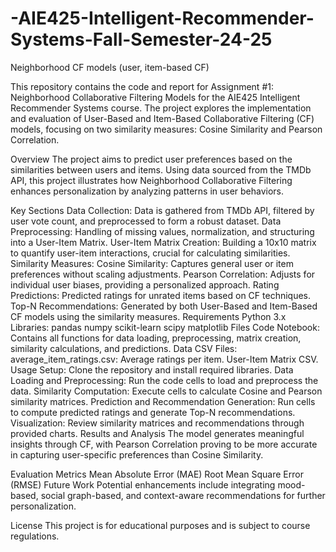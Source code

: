 # -AIE425-Intelligent-Recommender-Systems-Fall-Semester-24-25
Neighborhood CF models (user, item-based CF)

This repository contains the code and report for Assignment #1: Neighborhood Collaborative Filtering Models for the AIE425 Intelligent Recommender Systems course. The project explores the implementation and evaluation of User-Based and Item-Based Collaborative Filtering (CF) models, focusing on two similarity measures: Cosine Similarity and Pearson Correlation.

Overview
The project aims to predict user preferences based on the similarities between users and items. Using data sourced from the TMDb API, this project illustrates how Neighborhood Collaborative Filtering enhances personalization by analyzing patterns in user behaviors.

Key Sections
Data Collection: Data is gathered from TMDb API, filtered by user vote count, and preprocessed to form a robust dataset.
Data Preprocessing: Handling of missing values, normalization, and structuring into a User-Item Matrix.
User-Item Matrix Creation: Building a 10x10 matrix to quantify user-item interactions, crucial for calculating similarities.
Similarity Measures:
Cosine Similarity: Captures general user or item preferences without scaling adjustments.
Pearson Correlation: Adjusts for individual user biases, providing a personalized approach.
Rating Predictions: Predicted ratings for unrated items based on CF techniques.
Top-N Recommendations: Generated by both User-Based and Item-Based CF models using the similarity measures.
Requirements
Python 3.x
Libraries:
pandas
numpy
scikit-learn
scipy
matplotlib
Files
Code Notebook: Contains all functions for data loading, preprocessing, matrix creation, similarity calculations, and predictions.
Data CSV Files:
average_item_ratings.csv: Average ratings per item.
User-Item Matrix CSV.
Usage
Setup: Clone the repository and install required libraries.
Data Loading and Preprocessing: Run the code cells to load and preprocess the data.
Similarity Computation: Execute cells to calculate Cosine and Pearson similarity matrices.
Prediction and Recommendation Generation: Run cells to compute predicted ratings and generate Top-N recommendations.
Visualization: Review similarity matrices and recommendations through provided charts.
Results and Analysis
The model generates meaningful insights through CF, with Pearson Correlation proving to be more accurate in capturing user-specific preferences than Cosine Similarity.

Evaluation Metrics
Mean Absolute Error (MAE)
Root Mean Square Error (RMSE)
Future Work
Potential enhancements include integrating mood-based, social graph-based, and context-aware recommendations for further personalization.

License
This project is for educational purposes and is subject to course regulations.

